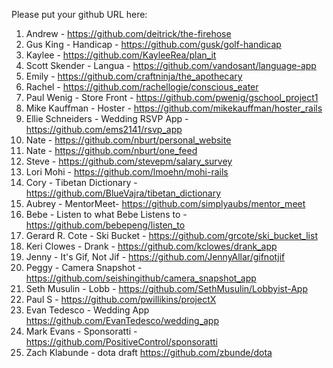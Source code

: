 Please put your github URL here:

1. Andrew - https://github.com/deitrick/the-firehose
1. Gus King - Handicap - https://github.com/gusk/golf-handicap
1. Kaylee - https://github.com/KayleeRea/plan_it
1. Scott Skender - Langua - https://github.com/vandosant/language-app
1. Emily - https://github.com/craftninja/the_apothecary
1. Rachel - https://github.com/rachellogie/conscious_eater
1. Paul Wenig - Store Front - https://github.com/pwenig/gschool_project1
1. Mike Kauffman - Hoster - https://github.com/mikekauffman/hoster_rails
1. Ellie Schneiders - Wedding RSVP App - https://github.com/ems2141/rsvp_app 
1. Nate - https://github.com/nburt/personal_website
1. Nate - https://github.com/nburt/one_feed
1. Steve - https://github.com/stevepm/salary_survey
1. Lori Mohi - https://github.com/lmoehn/mohi-rails
1. Cory - Tibetan Dictionary - https://github.com/BlueVajra/tibetan_dictionary
1. Aubrey - MentorMeet- https://github.com/simplyaubs/mentor_meet
1. Bebe - Listen to what Bebe Listens to - https://github.com/bebepeng/listen_to
1. Gerard R. Cote - Ski Bucket - https://github.com/grcote/ski_bucket_list
1. Keri Clowes - Drank - https://github.com/kclowes/drank_app
1. Jenny - It's Gif, Not Jif - https://github.com/JennyAllar/gifnotjif
1. Peggy - Camera Snapshot - https://github.com/seishingithub/camera_snapshot_app
1. Seth Musulin - Lobb - https://github.com/SethMusulin/Lobbyist-App
1. Paul S - https://github.com/pwillikins/projectX
1. Evan Tedesco - Wedding App https://github.com/EvanTedesco/wedding_app
1. Mark Evans - Sponsoratti - https://github.com/PositiveControl/sponsoratti
1. Zach Klabunde - dota draft https://github.com/zbunde/dota
